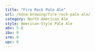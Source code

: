 ```yaml
---
title: "Fire Rock Pale Ale"
url: /kona-brewing/fire-rock-pale-ale/
category: North American Ale
style: American-Style Pale Ale
abv: 5.8
ibu: 0
srm: 0
upc: 0
---
```


